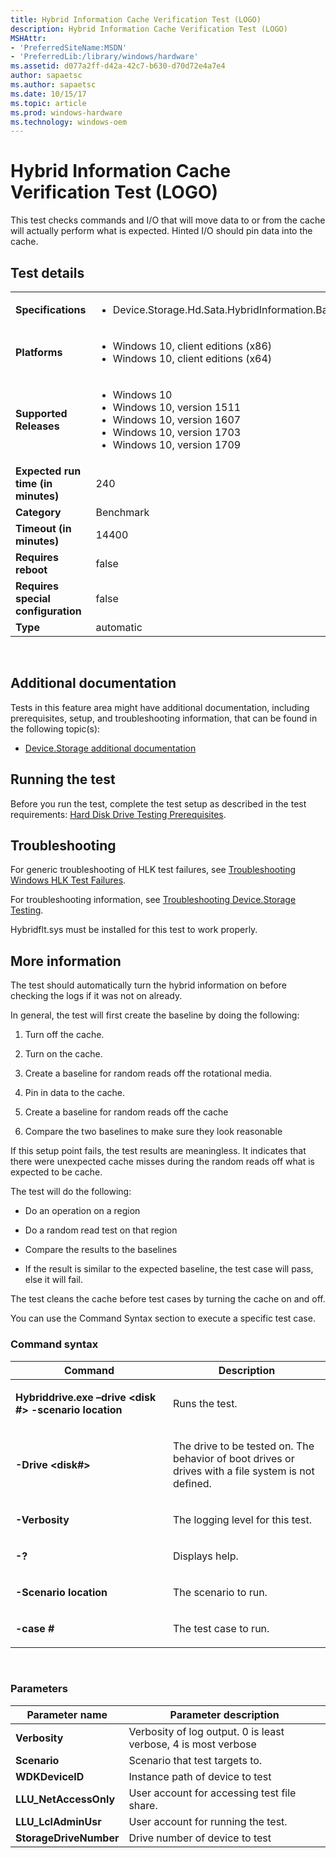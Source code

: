 ```yaml
---
title: Hybrid Information Cache Verification Test (LOGO)
description: Hybrid Information Cache Verification Test (LOGO)
MSHAttr:
- 'PreferredSiteName:MSDN'
- 'PreferredLib:/library/windows/hardware'
ms.assetid: d077a2ff-d42a-42c7-b630-d70d72e4a7e4
author: sapaetsc
ms.author: sapaetsc
ms.date: 10/15/17
ms.topic: article
ms.prod: windows-hardware
ms.technology: windows-oem
---
```


# <span id="p_hlk_test.b2759ddd-c50f-4ccf-b67c-07f8370f98e6"></span>Hybrid Information Cache Verification Test (LOGO)


This test checks commands and I/O that will move data to or from the cache will actually perform what is expected. Hinted I/O should pin data into the cache.

## Test details
|||
|---|---|
| **Specifications**  | <ul><li>Device.Storage.Hd.Sata.HybridInformation.BasicFunction</li></ul> |  
| **Platforms**   | <ul><li>Windows 10, client editions (x86)</li><li>Windows 10, client editions (x64)</li></ul> |
| **Supported Releases** | <ul><li>Windows 10</li><li>Windows 10, version 1511</li><li>Windows 10, version 1607</li><li>Windows 10, version 1703</li><li>Windows 10, version 1709</li></ul> |
|**Expected run time (in minutes)**| 240 |
|**Category**| Benchmark |
|**Timeout (in minutes)**| 14400 |
|**Requires reboot**| false |
|**Requires special configuration**| false |
|**Type**| automatic |

 

## <span id="Additional_documentation"></span><span id="additional_documentation"></span><span id="ADDITIONAL_DOCUMENTATION"></span>Additional documentation


Tests in this feature area might have additional documentation, including prerequisites, setup, and troubleshooting information, that can be found in the following topic(s):

-   [Device.Storage additional documentation](device-storage-additional-documentation.md)

## <span id="Running_the_test"></span><span id="running_the_test"></span><span id="RUNNING_THE_TEST"></span>Running the test


Before you run the test, complete the test setup as described in the test requirements: [Hard Disk Drive Testing Prerequisites](hard-disk-drive-testing-prerequisites.md).

## <span id="Troubleshooting"></span><span id="troubleshooting"></span><span id="TROUBLESHOOTING"></span>Troubleshooting


For generic troubleshooting of HLK test failures, see [Troubleshooting Windows HLK Test Failures](..\user\troubleshooting-windows-hlk-test-failures.md).

For troubleshooting information, see [Troubleshooting Device.Storage Testing](troubleshooting-devicestorage-testing.md).

Hybridflt.sys must be installed for this test to work properly.

## <span id="More_information"></span><span id="more_information"></span><span id="MORE_INFORMATION"></span>More information


The test should automatically turn the hybrid information on before checking the logs if it was not on already.

In general, the test will first create the baseline by doing the following:

1.  Turn off the cache.

2.  Turn on the cache.

3.  Create a baseline for random reads off the rotational media.

4.  Pin in data to the cache.

5.  Create a baseline for random reads off the cache

6.  Compare the two baselines to make sure they look reasonable

If this setup point fails, the test results are meaningless. It indicates that there were unexpected cache misses during the random reads off what is expected to be cache.

The test will do the following:

-   Do an operation on a region

-   Do a random read test on that region

-   Compare the results to the baselines

-   If the result is similar to the expected baseline, the test case will pass, else it will fail.

The test cleans the cache before test cases by turning the cache on and off.

You can use the Command Syntax section to execute a specific test case.

### <span id="Command_syntax"></span><span id="command_syntax"></span><span id="COMMAND_SYNTAX"></span>Command syntax

<table>
<colgroup>
<col width="50%" />
<col width="50%" />
</colgroup>
<thead>
<tr class="header">
<th>Command</th>
<th>Description</th>
</tr>
</thead>
<tbody>
<tr class="odd">
<td><p><strong>Hybriddrive.exe –drive &lt;disk #&gt; -scenario location</strong></p></td>
<td><p>Runs the test.</p></td>
</tr>
<tr class="even">
<td><p><strong>-Drive &lt;disk#&gt;</strong></p></td>
<td><p>The drive to be tested on. The behavior of boot drives or drives with a file system is not defined.</p></td>
</tr>
<tr class="odd">
<td><p><strong>-Verbosity</strong></p></td>
<td><p>The logging level for this test.</p></td>
</tr>
<tr class="even">
<td><p><strong>-?</strong></p></td>
<td><p>Displays help.</p></td>
</tr>
<tr class="odd">
<td><p><strong>-Scenario location</strong></p></td>
<td><p>The scenario to run.</p></td>
</tr>
<tr class="even">
<td><p><strong>-case #</strong></p></td>
<td><p>The test case to run.</p></td>
</tr>
</tbody>
</table>

 

### <span id="Parameters"></span><span id="parameters"></span><span id="PARAMETERS"></span>Parameters

| Parameter name         | Parameter description                                          |
|------------------------|----------------------------------------------------------------|
| **Verbosity**          | Verbosity of log output. 0 is least verbose, 4 is most verbose |
| **Scenario**           | Scenario that test targets to.                                 |
| **WDKDeviceID**        | Instance path of device to test                                |
| **LLU\_NetAccessOnly** | User account for accessing test file share.                    |
| **LLU\_LclAdminUsr**   | User account for running the test.                             |
| **StorageDriveNumber** | Drive number of device to test                                 |

 

 

 






